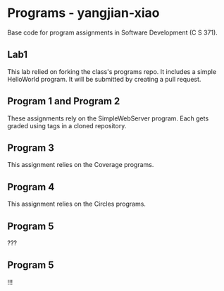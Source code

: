 # Programs - yangjian-xiao
Base code for program assignments in Software Development (C S 371).

## Lab1
This lab relied on forking the class's programs repo. It includes a simple HelloWorld program. It will be submitted by creating a pull request.

## Program 1 and Program 2
These assignments rely on the SimpleWebServer program. Each gets graded using tags in a cloned repository.

## Program 3
This assignment relies on the Coverage programs.

## Program 4
This assignment relies on the Circles programs.

## Program 5
???

## Program 5
!!!
